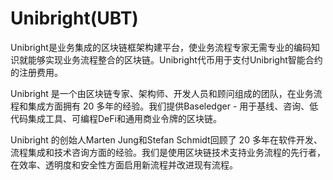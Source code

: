# Unibright(UBT)

Unibright是业务集成的区块链框架构建平台，使业务流程专家无需专业的编码知识就能够实现业务流程整合的区块链。Unibright代币用于支付Unibright智能合约的注册费用。

Unibright 是一个由区块链专家、架构师、开发人员和顾问组成的团队，在业务流程和集成方面拥有 20 多年的经验。我们提供Baseledger - 用于基线、咨询、低代码集成工具、可编程DeFi和通用商业令牌的区块链。

Unibright 的创始人Marten Jung和Stefan Schmidt回顾了 20 多年在软件开发、流程集成和技术咨询方面的经验。我们是使用区块链技术支持业务流程的先行者，在效率、透明度和安全性方面启用新流程并改进现有流程。
